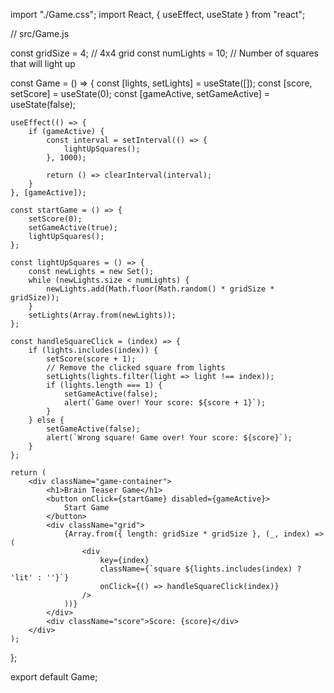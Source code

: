 import "./Game.css";
import React, { useEffect, useState } from "react";

// src/Game.js

const gridSize = 4; // 4x4 grid
const numLights = 10; // Number of squares that will light up

const Game = () => {
    const [lights, setLights] = useState([]);
    const [score, setScore] = useState(0);
    const [gameActive, setGameActive] = useState(false);

    useEffect(() => {
        if (gameActive) {
            const interval = setInterval(() => {
                lightUpSquares();
            }, 1000);

            return () => clearInterval(interval);
        }
    }, [gameActive]);

    const startGame = () => {
        setScore(0);
        setGameActive(true);
        lightUpSquares();
    };

    const lightUpSquares = () => {
        const newLights = new Set();
        while (newLights.size < numLights) {
            newLights.add(Math.floor(Math.random() * gridSize * gridSize));
        }
        setLights(Array.from(newLights));
    };

    const handleSquareClick = (index) => {
        if (lights.includes(index)) {
            setScore(score + 1);
            // Remove the clicked square from lights
            setLights(lights.filter(light => light !== index));
            if (lights.length === 1) {
                setGameActive(false);
                alert(`Game over! Your score: ${score + 1}`);
            }
        } else {
            setGameActive(false);
            alert(`Wrong square! Game over! Your score: ${score}`);
        }
    };

    return (
        <div className="game-container">
            <h1>Brain Teaser Game</h1>
            <button onClick={startGame} disabled={gameActive}>
                Start Game
            </button>
            <div className="grid">
                {Array.from({ length: gridSize * gridSize }, (_, index) => (
                    <div
                        key={index}
                        className={`square ${lights.includes(index) ? 'lit' : ''}`}
                        onClick={() => handleSquareClick(index)}
                    />
                ))}
            </div>
            <div className="score">Score: {score}</div>
        </div>
    );
};

export default Game;

